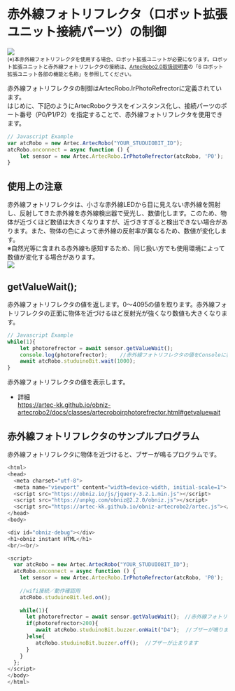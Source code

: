 
# 赤外線フォトリフレクタ（ロボット拡張ユニット接続パーツ）の制御

![](https://i.imgur.com/a49FFJA.jpg)<br>
<small>(※)本赤外線フォトリフレクタを使用する場合、ロボット拡張ユニットが必要になります。ロボット拡張ユニットと赤外線フォトリフレクタの接続は、[ArtecRobo2.0取扱説明書](https://www.artec-kk.co.jp/artecrobo2/pdf/jp/82541man_K0419_J.pdf)の「6 ロボット拡張ユニット各部の機能と名称」を参照してください。<br></small>

赤外線フォトリフレクタの制御はArtecRobo.IrPhotoRefrectorに定義されています。</br>
はじめに、下記のようにArtecRoboクラスをインスタンス化し、接続パーツのポート番号（P0/P1/P2）を指定することで、赤外線フォトリフレクタを使用できます。
```Javascript
// Javascript Example
var atcRobo = new Artec.ArtecRobo("YOUR_STUDUIOBIT_ID");
atcRobo.onconnect = async function () {
    let sensor = new Artec.ArtecRobo.IrPhotoRefrector(atcRobo, 'P0');　//P0に赤外線フォトリフレクタを接続する場合
}
```

## 使用上の注意
赤外線フォトリフレクタは、小さな赤外線LEDから目に見えない赤外線を照射し、反射してきた赤外線を赤外線検出器で受光し、数値化します。このため、物体が近づくほど数値は大きくなりますが、近づきすぎると検出できない場合があります。また、物体の色によって赤外線の反射率が異なるため、数値が変化します。<br>
※自然光等に含まれる赤外線も感知するため、同じ扱い方でも使用環境によって数値が変化する場合があります。<br>
![](https://i.imgur.com/am1hv2l.jpg)

## getValueWait();
赤外線フォトリフレクタの値を返します。0～4095の値を取ります。赤外線フォトリフレクタの正面に物体を近づけるほど反射光が強くなり数値も大きくなります。
```Javascript
// Javascript Example
while(1){
    let photorefrector = await sensor.getValueWait();
    console.log(photorefrector);    //赤外線フォトリフレクタの値をConsoleに表示します
    await atcRobo.studuinoBit.wait(1000);
}
```
赤外線フォトリフレクタの値を表示します。
* 詳細<br>
https://artec-kk.github.io/obniz-artecrobo2/docs/classes/artecroboirphotorefrector.html#getvaluewait

## 赤外線フォトリフレクタのサンプルプログラム
赤外線フォトリフレクタに物体を近づけると、ブザーが鳴るプログラムです。
```Javascript
<html>
<head>
  <meta charset="utf-8">
  <meta name="viewport" content="width=device-width, initial-scale=1">
  <script src="https://obniz.io/js/jquery-3.2.1.min.js"></script>
  <script src="https://unpkg.com/obniz@2.2.0/obniz.js"></script>
  <script src="https://artec-kk.github.io/obniz-artecrobo2/artec.js"></script>
</head>
<body>

<div id="obniz-debug"></div>
<h1>obniz instant HTML</h1>
<br/><br/>

<script>
  var atcRobo = new Artec.ArtecRobo("YOUR_STUDUIOBIT_ID");
  atcRobo.onconnect = async function () {
    let sensor = new Artec.ArtecRobo.IrPhotoRefrector(atcRobo, 'P0');　
    
    //wifi接続／動作確認用
    atcRobo.studuinoBit.led.on();
    
    while(1){
      let photorefrector = await sensor.getValueWait();　//赤外線フォトリフレクタの値を返します
      if(photorefrector>200){
         await atcRobo.studuinoBit.buzzer.onWait("D4");  //ブザーが鳴ります
      }else{
         atcRobo.studuinoBit.buzzer.off();  //ブザーが止まります
      }
    }
  };
</script>
</body>
</html>
```



